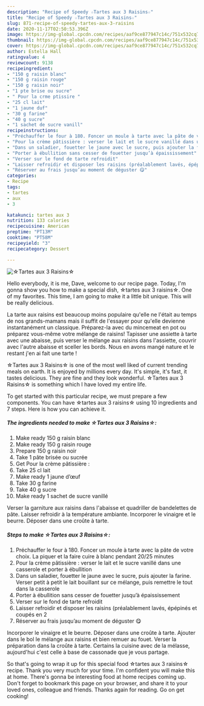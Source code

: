 ```yaml
---
description: "Recipe of Speedy ☆Tartes aux 3 Raisins☆"
title: "Recipe of Speedy ☆Tartes aux 3 Raisins☆"
slug: 871-recipe-of-speedy-tartes-aux-3-raisins
date: 2020-11-17T02:50:53.396Z
image: https://img-global.cpcdn.com/recipes/aaf9ce877947c14c/751x532cq70/☆tartes-aux-3-raisins☆-photo-principale-de-la-recette.jpg
thumbnail: https://img-global.cpcdn.com/recipes/aaf9ce877947c14c/751x532cq70/☆tartes-aux-3-raisins☆-photo-principale-de-la-recette.jpg
cover: https://img-global.cpcdn.com/recipes/aaf9ce877947c14c/751x532cq70/☆tartes-aux-3-raisins☆-photo-principale-de-la-recette.jpg
author: Estella Hall
ratingvalue: 4
reviewcount: 9138
recipeingredient:
- "150 g raisin blanc"
- "150 g raisin rouge"
- "150 g raisin noir"
- "1 pte brise ou sucre"
- " Pour la crme ptissire "
- "25 cl lait"
- "1 jaune duf"
- "30 g farine"
- "40 g sucre"
- "1 sachet de sucre vanill"
recipeinstructions:
- "Préchauffer le four à 180. Foncer un moule à tarte avec la pâte de votre choix. La piquer et la faire cuire à blanc pendant 20/25 minutes"
- "Pour la crème pâtissière : verser le lait et le sucre vanillé dans une casserole et porter à ébullition"
- "Dans un saladier, fouetter le jaune avec le sucre, puis ajouter la farine. Verser petit à petit le lait bouillant sur ce mélange, puis remettre le tout dans la casserole"
- "Porter à ébullition sans cesser de fouetter jusqu’à épaississement"
- "Verser sur le fond de tarte refroidit"
- "Laisser refroidir et disposer les raisins (préalablement lavés, épépinés et coupés en 2"
- "Réserver au frais jusqu’au moment de déguster 😋"
categories:
- Recipe
tags:
- tartes
- aux
- 3

katakunci: tartes aux 3 
nutrition: 133 calories
recipecuisine: American
preptime: "PT13M"
cooktime: "PT58M"
recipeyield: "3"
recipecategory: Dessert

---
```



![☆Tartes aux 3 Raisins☆](https://img-global.cpcdn.com/recipes/aaf9ce877947c14c/751x532cq70/☆tartes-aux-3-raisins☆-photo-principale-de-la-recette.jpg)

Hello everybody, it is me, Dave, welcome to our recipe page. Today, I'm gonna show you how to make a special dish, ☆tartes aux 3 raisins☆. One of my favorites. This time, I am going to make it a little bit unique. This will be really delicious.

La tarte aux raisins est beaucoup moins populaire qu&#39;elle ne l&#39;était au temps de nos grands-mamans mais il suffit de l&#39;essayer pour qu&#39;elle devienne instantanément un classique. Préparez-la avec du mincemeat en pot ou préparez vous-même votre mélange de raisins! Tapisser une assiette à tarte avec une abaisse, puis verser le mélange aux raisins dans l&#39;assiette, couvrir avec l&#39;autre abaisse et sceller les bords. Nous en avons mangé nature et le restant j&#39;en ai fait une tarte !

☆Tartes aux 3 Raisins☆ is one of the most well liked of current trending meals on earth. It is enjoyed by millions every day. It's simple, it's fast, it tastes delicious. They are fine and they look wonderful. ☆Tartes aux 3 Raisins☆ is something which I have loved my entire life.


To get started with this particular recipe, we must prepare a few components. You can have ☆tartes aux 3 raisins☆ using 10 ingredients and 7 steps. Here is how you can achieve it.

<!--inarticleads1-->

##### The ingredients needed to make ☆Tartes aux 3 Raisins☆:

1. Make ready 150 g raisin blanc
1. Make ready 150 g raisin rouge
1. Prepare 150 g raisin noir
1. Take 1 pâte brisée ou sucrée
1. Get  Pour la crème pâtissière :
1. Take 25 cl lait
1. Make ready 1 jaune d’œuf
1. Take 30 g farine
1. Take 40 g sucre
1. Make ready 1 sachet de sucre vanillé


Verser la garniture aux raisins dans l&#39;abaisse et quadriller de bandelettes de pâte. Laisser refroidir à la température ambiante. Incorporer le vinaigre et le beurre. Déposer dans une croûte à tarte. 

<!--inarticleads2-->

##### Steps to make ☆Tartes aux 3 Raisins☆:

1. Préchauffer le four à 180. Foncer un moule à tarte avec la pâte de votre choix. La piquer et la faire cuire à blanc pendant 20/25 minutes
1. Pour la crème pâtissière : verser le lait et le sucre vanillé dans une casserole et porter à ébullition
1. Dans un saladier, fouetter le jaune avec le sucre, puis ajouter la farine. Verser petit à petit le lait bouillant sur ce mélange, puis remettre le tout dans la casserole
1. Porter à ébullition sans cesser de fouetter jusqu’à épaississement
1. Verser sur le fond de tarte refroidit
1. Laisser refroidir et disposer les raisins (préalablement lavés, épépinés et coupés en 2
1. Réserver au frais jusqu’au moment de déguster 😋


Incorporer le vinaigre et le beurre. Déposer dans une croûte à tarte. Ajouter dans le bol le mélange aux raisins et bien remuer au fouet. Verser la préparation dans la croûte à tarte. Certains la cuisine avec de la mélasse, aujourd&#39;hui c&#39;est celle à base de cassonade que je vous partage. 

So that's going to wrap it up for this special food ☆tartes aux 3 raisins☆ recipe. Thank you very much for your time. I'm confident you will make this at home. There's gonna be interesting food at home recipes coming up. Don't forget to bookmark this page on your browser, and share it to your loved ones, colleague and friends. Thanks again for reading. Go on get cooking!

